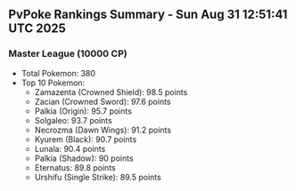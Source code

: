## PvPoke Rankings Summary - Sun Aug 31 12:51:41 UTC 2025

### Master League (10000 CP)
- Total Pokemon: 380
- Top 10 Pokemon:
  - Zamazenta (Crowned Shield): 98.5 points
  - Zacian (Crowned Sword): 97.6 points
  - Palkia (Origin): 95.7 points
  - Solgaleo: 93.7 points
  - Necrozma (Dawn Wings): 91.2 points
  - Kyurem (Black): 90.7 points
  - Lunala: 90.4 points
  - Palkia (Shadow): 90 points
  - Eternatus: 89.8 points
  - Urshifu (Single Strike): 89.5 points

